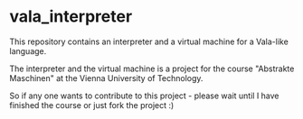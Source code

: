 # vala_interpreter

This repository contains an interpreter and a virtual machine for a Vala-like language.

The interpreter and the virtual machine is a project for the course "Abstrakte Maschinen" at the Vienna University of Technology.

So if any one wants to contribute to this project - please wait until I have finished the course or just fork the project :)
